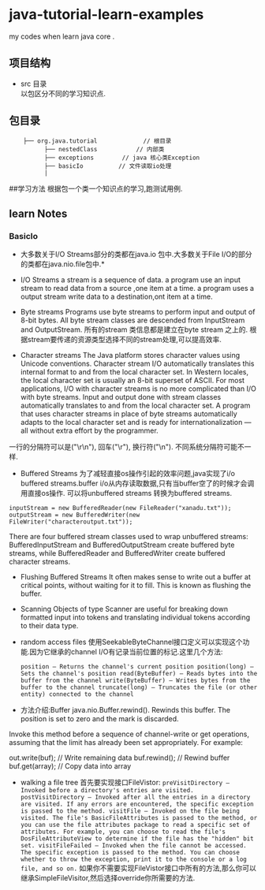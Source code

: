 # java-tutorial-learn-examples
my codes when learn java core  .

## 项目结构
- src 目录<br>
以包区分不同的学习知识点.<br>

## 包目录
        ├── org.java.tutorial             // 根目录
              ├── nestedClass           // 内部类
              ├── exceptions        // java 核心类Exception
              ├── basicIo          // 文件读取io处理
              |
              
##学习方法
根据包一个类一个知识点的学习,跑测试用例.


## learn Notes
### BasicIo
* 大多数关于I/O Streams部分的类都在java.io 包中.大多数关于File I/O的部分的类都在java.nio.file包中.*

- I/O Streams
a stream is a sequence of data. a program use an input stream to read data from a source ,one item at a time.
a program uses a output stream write data to a destination,ont item at a time.

- Byte streams 
Programs use byte streams to perform input and output of 8-bit bytes. All byte stream classes are descended from InputStream and OutputStream.
所有的stream 类信息都是建立在byte stream 之上的.
根据stream要传递的资源类型选择不同的stream处理,可以提高效率.

- Character streams 
The Java platform stores character values using Unicode conventions. Character stream I/O automatically translates this internal format to and from the local character set. In Western locales, the local character set is usually an 8-bit superset of ASCII.
For most applications, I/O with character streams is no more complicated than I/O with byte streams. Input and output done with stream classes automatically translates to and from the local character set. A program that uses character streams in place of byte streams automatically adapts to the local character set and is ready for internationalization — all without extra effort by the programmer.


 一行的分隔符可以是("\r\n"), 回车("\r"), 换行符("\n"). 不同系统分隔符可能不一样.

- Buffered Streams
为了减轻直接os操作引起的效率问题,java实现了i/o buffered streams.buffer i/o从内存读取数据,只有当buffer空了的时候才会调用直接os操作.
可以将unbuffered streams 转换为buffered streams.
```
inputStream = new BufferedReader(new FileReader("xanadu.txt"));
outputStream = new BufferedWriter(new FileWriter("characteroutput.txt"));
```
There are four buffered stream classes used to wrap unbuffered streams: BufferedInputStream and BufferedOutputStream create buffered byte streams, while BufferedReader and BufferedWriter create buffered character streams.

- Flushing Buffered Streams
It often makes sense to write out a buffer at critical points, without waiting for it to fill. This is known as flushing the buffer.

- Scanning 
Objects of type Scanner are useful for breaking down formatted input into tokens and translating individual tokens according to their data type.

- random access files 
使用SeekableByteChannel接口定义可以实现这个功能.因为它继承的channel I/O有记录当前位置的标记.这里几个方法:

   `` position – Returns the channel's current position
    position(long) – Sets the channel's position
    read(ByteBuffer) – Reads bytes into the buffer from the channel
    write(ByteBuffer) – Writes bytes from the buffer to the channel
    truncate(long) – Truncates the file (or other entity) connected to the channel
  ``  
    
- 方法介绍:Buffer java.nio.Buffer.rewind().
Rewinds this buffer. The position is set to zero and the mark is discarded. 

Invoke this method before a sequence of channel-write or get operations, assuming that the limit has already been set appropriately. For example: 

 out.write(buf);    // Write remaining data
 buf.rewind();      // Rewind buffer
 buf.get(array);    // Copy data into array

- walking a file tree
首先要实现接口FileVistor:
``
    preVisitDirectory – Invoked before a directory's entries are visited.
    postVisitDirectory – Invoked after all the entries in a directory are visited. If any errors are encountered, the specific exception is passed to the method.
    visitFile – Invoked on the file being visited. The file's BasicFileAttributes is passed to the method, or you can use the file attributes package to read a specific set of attributes. For example, you can choose to read the file's DosFileAttributeView to determine if the file has the "hidden" bit set.
    visitFileFailed – Invoked when the file cannot be accessed. The specific exception is passed to the method. You can choose whether to throw the exception, print it to the console or a log file, and so on.
``
如果你不需要实现FileVistor接口中所有的方法,那么你可以继承SimpleFileVisitor,然后选择override你所需要的方法.

    




 

